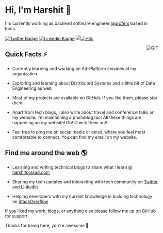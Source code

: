 # Hi, I'm Harshit 👋

I'm currently working as backend software engineer [@grofers](https://grofers.com/) based in India. 

[![Twitter Badge](https://img.shields.io/badge/-@HarshitPrasad8-1ca0f1?style=flat-square&labelColor=1ca0f1&logo=twitter&logoColor=white&link=https://twitter.com/HarshitPrasad8)](https://twitter.com/HarshitPrasad8) [![Linkedin Badge](https://img.shields.io/badge/-harshit--prasad-blue?style=flat-square&logo=Linkedin&logoColor=white&link=https://www.linkedin.com/in/harshit-prasad/)](https://www.linkedin.com/in/harshit-prasad/) ![](https://komarev.com/ghpvc/?username=harshit98&color=blue&style=flat-square&label=total--hits)[![Hits](https://hits.seeyoufarm.com/api/count/incr/badge.svg?url=https%3A%2F%2Fgithub.com%2Fharshit98&count_bg=%2379C83D&title_bg=%23555555&icon=&icon_color=%23E7E7E7&title=daily-hits&edge_flat=false)](https://hits.seeyoufarm.com)


<img align="right" alt="GIF" src="https://media.giphy.com/media/3ohzdKvLT1DxFxhZAI/giphy.gif" />

## Quick Facts ⚡

- Currently learning and working on Ad-Platform services at my organization.

- Exploring and learning about Distributed Systems and a little bit of Data Engineering as well.

- Most of my projects are available on GitHub. If you like them, please star them!

- Apart from tech blogs, I also write about travel and conference talks on my website. I'm maintaining a photoblog too! All these things are happening on my website! Go! Check them out!

- Feel free to ping me on social media or email, where you feel most comfortable to connect. You can find my email on my website.

## Find me around the web 🌎

- Learning and writing technical blogs to share what I learn @ [harshitprasad.com](http://harshitprasad.com/)

- Sharing my tech updates and interacting with tech community on [Twitter](https://twitter.com/HarshitPrasad8) and [LinkedIn](https://www.linkedin.com/in/harshit-prasad/)

- Helping developers with my current knowledge in building technology on [StackOverflow](https://stackoverflow.com/users/7299340/harshit?tab=profile)

If you liked my work, blogs, or anything else please follow me up on GitHub for support.

Thanks for being here, you're awesome 🙌

<!--
**harshit98/harshit98** is a ✨ _special_ ✨ repository because its `README.md` (this file) appears on your GitHub profile.

Here are some ideas to get you started:

- 🔭 I’m currently working on ...
- 🌱 I’m currently learning ...
- 👯 I’m looking to collaborate on ...
- 🤔 I’m looking for help with ...
- 💬 Ask me about ...
- 📫 How to reach me: ...
- 😄 Pronouns: ...
- ⚡ Fun fact: ...
-->
